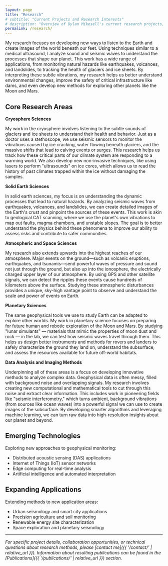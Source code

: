 ```yaml
---
layout: page
title: "Research"
# subtitle: "Current Projects and Research Interests"
# description: "Overview of Dylan Mikesell's current research projects, methodological developments, and contributions to computational geophysics and environmental monitoring."
permalink: /research/
---
```



<!-- ## Research Overview -->

My research focuses on developing new ways to listen to the Earth and create images of the world beneath our feet. Using techniques similar to a medical ultrasound, I analyze sound and seismic waves to understand the processes that shape our planet. This work has a wide range of applications, from monitoring natural hazards like earthquakes, volcanoes, and landslides, to tracking the health of glaciers and ice sheets. By interpreting these subtle vibrations, my research helps us better understand environmental changes, improve the safety of critical infrastructure like dams, and even develop new methods for exploring other planets like the Moon and Mars.


## Core Research Areas

**Cryosphere Sciences**

My work in the cryosphere involves listening to the subtle sounds of glaciers and ice sheets to understand their health and behavior. Just as a doctor uses a stethoscope, we use seismic sensors to monitor the vibrations caused by ice cracking, water flowing beneath glaciers, and the massive shifts that lead to calving events or surges. This research helps us track how these critical parts of our climate system are responding to a warming world. We also develop new non-invasive techniques, like using lasers to perform "ultrasounds" on ice cores, which allows us to read the history of past climates trapped within the ice without damaging the samples.

**Solid Earth Sciences**

In solid earth sciences, my focus is on understanding the dynamic processes that lead to natural hazards. By analyzing seismic waves from earthquakes, volcanoes, and landslides, we can create detailed images of the Earth's crust and pinpoint the sources of these events. This work is akin to geological CAT scanning, where we use the planet's own vibrations to map out faults, magma chambers, and unstable slopes. The goal is to better understand the physics behind these phenomena to improve our ability to assess risks and contribute to safer communities.

**Atmospheric and Space Sciences**

My research also extends upwards into the highest reaches of our atmosphere. Major events on the ground—such as volcanic eruptions, earthquakes, and tsunamis—send powerful waves of pressure and sound not just through the ground, but also up into the ionosphere, the electrically charged upper layer of our atmosphere. By using GPS and other satellite signals, we can detect the ripples these events cause hundreds of kilometers above the surface. Studying these atmospheric disturbances provides a unique, sky-high vantage point to observe and understand the scale and power of events on Earth.

**Planetary Sciences**

The same geophysical tools we use to study Earth can be adapted to explore other worlds. My work in planetary science focuses on preparing for future human and robotic exploration of the Moon and Mars. By studying "lunar simulants" — materials that mimic the properties of moon dust and rock — in the lab, we can test how seismic waves travel through them. This helps us design better instruments and methods for rovers and landers to safely characterize the ground they land on, understand the subsurface, and assess the resources available for future off-world habitats.

**Data Analysis and Imaging Methods**

Underpinning all of these areas is a focus on developing innovative methods to analyze complex data. Geophysical data is often messy, filled with background noise and overlapping signals. My research involves creating new computational and mathematical tools to cut through this noise and extract clear information. This includes work in pioneering fields like "seismic interferometry," which turns ambient, background vibrations (from sources like ocean waves) into a powerful signal we can use to create images of the subsurface. By developing smarter algorithms and leveraging machine learning, we can turn raw data into high-resolution insights about our planet and beyond.









<!-- ## Current Research Program

My research focuses on developing and applying innovative seismic analysis methods to understand Earth's structure and monitor temporal changes. The program spans from fundamental methodological development to practical applications in environmental monitoring and natural hazard assessment.

## Active Research Areas

### Seismic Interferometry and Ambient Noise Analysis

**Methodological Development**  
I develop advanced signal processing methods for seismic interferometry, focusing on extracting coherent signals from ambient noise recordings. This work includes novel approaches to cross-correlation analysis, virtual source generation, and noise source characterization.

**Environmental Applications**  
Ambient noise methods provide continuous monitoring capabilities without requiring active sources. Current applications include:
- Subsurface velocity monitoring for environmental change detection
- Groundwater level monitoring using seismic velocity variations
- Permafrost monitoring in climate-sensitive regions
- Long-term structural monitoring of critical infrastructure

### Environmental Seismology

**Climate Change Applications**  
Seismic methods offer unique insights into environmental processes affected by climate change:
- Permafrost thaw monitoring using velocity changes
- Hydrological cycle monitoring through groundwater variations
- Glacier and ice sheet dynamics studies
- Coastal erosion and sea-level change impacts

**Ecosystem Monitoring**  
Applications of seismic methods to ecosystem monitoring and environmental assessment:
- Vegetation change detection through ground coupling variations
- Soil moisture monitoring for agricultural applications
- Wetland dynamics and water table fluctuations
- Urban environmental monitoring and assessment

### Volcano Seismology and Hazard Assessment

**Advanced Signal Processing**  
Development of improved methods for volcanic signal detection and classification:
- Machine learning approaches to event recognition
- Real-time analysis of continuous volcanic data
- Multi-station array processing for source localization
- Automated monitoring system development

**Eruption Forecasting Research**  
Contributing to enhanced volcanic hazard assessment through:
- Precursory signal identification and characterization
- Statistical analysis of volcanic unrest patterns
- Integration of multiple geophysical data types
- Uncertainty quantification in eruption forecasting

### Computational Geophysics and Machine Learning

**Algorithm Development**  
Creating new computational tools for geophysical data analysis:
- High-performance computing implementations
- Open-source software development for the community
- Reproducible research workflows and best practices
- Cloud computing applications for large-scale analysis

**Machine Learning Applications**  
Applying artificial intelligence to geophysical problems:
- Deep learning for seismic signal recognition
- Automated quality control and data cleaning
- Pattern recognition in continuous data streams
- Predictive modeling for monitoring applications -->

<!-- ## Research Methodologies

### Field Work and Data Acquisition

**Seismic Network Design**  
Experience in planning and deploying seismic monitoring networks:
- Optimal station spacing and configuration
- Power and communication system design
- Data quality assurance and maintenance protocols
- Multi-year continuous recording projects

**Instrumentation Expertise**  
Working with various seismic instrumentation:
- Broadband and short-period seismometers
- Data acquisition and timing systems
- Field computer and communication equipment
- Quality control and calibration procedures

### Data Analysis and Processing

**Signal Processing Methods**  
Advanced techniques for geophysical data analysis:
- Time series analysis and spectral methods
- Wavelet transforms and multi-resolution analysis
- Array processing and beamforming techniques
- Statistical analysis and uncertainty quantification

**Software Development**  
Creating tools for the research community:
- MATLAB and Python algorithm development
- Open-source package contributions
- Documentation and tutorial development
- Code sharing and collaborative development -->

<!-- ## Collaborative Research

### International Collaborations

**Multi-Institutional Projects**  
Active participation in collaborative research:
- International volcanic monitoring initiatives
- Environmental monitoring network development
- Method comparison and validation studies
- Graduate student and researcher exchange programs

### Interdisciplinary Partnerships

**Cross-Disciplinary Applications**  
Working with researchers in related fields:
- Climate science and environmental monitoring
- Hydrology and water resource management
- Ecology and ecosystem monitoring
- Engineering and infrastructure assessment -->

<!-- ## Research Impact and Applications -->

<!-- ### Methodological Contributions

**Technical Innovations**  
Advancing the state of the art in:
- Seismic interferometry processing methods
- Ambient noise analysis techniques
- Real-time monitoring system design
- Quality control and automated processing

### Practical Applications

**Real-World Problem Solving**  
Research that addresses societal needs:
- Natural hazard monitoring and early warning
- Environmental change detection and assessment
- Infrastructure monitoring and maintenance
- Climate change impact studies -->

<!-- ## Future Directions -->

## Emerging Technologies

<!-- **Next-Generation Methods**   -->
Exploring new approaches to geophysical monitoring:
- Distributed acoustic sensing (DAS) applications
- Internet of Things (IoT) sensor networks
- Edge computing for real-time analysis
- Artificial intelligence and automated interpretation

## Expanding Applications

<!-- **New Research Frontiers**   -->
Extending methods to new application areas:
- Urban seismology and smart city applications
- Precision agriculture and soil monitoring
- Renewable energy site characterization
- Space exploration and planetary seismology

---

*For specific project details, collaboration opportunities, or technical questions about research methods, please [contact me]({{ '/contact/' | relative_url }}). Information about resulting publications can be found in the [Publications]({{ '/publications/' | relative_url }}) section.*